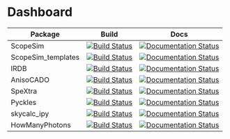 # Dashboard

| Package | Build | Docs |
| --- | --- | --- |
| ScopeSim | [![Build Status](http://github-actions.40ants.com/AstarVienna/ScopeSim/matrix.svg)](https://github.com/AstarVienna/ScopeSim/actions) | [![Documentation Status](https://readthedocs.org/projects/scopesim/badge/?version=latest)](https://scopesim.readthedocs.io/en/latest/) |
| ScopeSim_templates | [![Build Status](http://github-actions.40ants.com/AstarVienna/ScopeSim_templates/matrix.svg)](https://github.com/AstarVienna/ScopeSim_templates/actions) | [![Documentation Status](https://readthedocs.org/projects/scopesim-templates/badge/?version=latest)](https://scopesim-templates.readthedocs.io/en/latest/) |
| IRDB | [![Build Status](http://github-actions.40ants.com/AstarVienna/irdb/matrix.svg)](https://github.com/AstarVienna/irdb/actions) | [![Documentation Status](https://readthedocs.org/projects/irdb/badge/?version=latest)](https://irdb.readthedocs.io/en/latest/) |
| AnisoCADO | [![Build Status](http://github-actions.40ants.com/AstarVienna/anisocado/matrix.svg)](https://github.com/AstarVienna/anisocado/actions) | [![Documentation Status](https://readthedocs.org/projects/anisocado/badge/?version=latest)](https://anisocado.readthedocs.io/en/latest/) |
| SpeXtra | [![Build Status](http://github-actions.40ants.com/AstarVienna/speXtra/matrix.svg)](https://github.com/AstarVienna/speXtra/actions) | [![Documentation Status](https://readthedocs.org/projects/spextra/badge/?version=latest)](https://spextra.readthedocs.io/en/latest/) |
| Pyckles | [![Build Status](http://github-actions.40ants.com/AstarVienna/Pyckles/matrix.svg)](https://github.com/AstarVienna/Pyckles/actions) | [![Documentation Status](https://readthedocs.org/projects/pyckles/badge/?version=latest)](https://pyckles.readthedocs.io/en/latest/) |
| skycalc_ipy | [![Build Status](http://github-actions.40ants.com/AstarVienna/skycalc_ipy/matrix.svg)](https://github.com/AstarVienna/skycalc_ipy/actions) | [![Documentation Status](https://readthedocs.org/projects/skycalc-ipy/badge/?version=latest)](https://skycalc-ipy.readthedocs.io/en/latest/) |
| HowManyPhotons | [![Build Status](http://github-actions.40ants.com/AstarVienna/HowManyBloodyPhotons/matrix.svg)](https://github.com/AstarVienna/HowManyBloodyPhotons/actions) | [![Documentation Status]()](https://github.com/AstarVienna/HowManyBloodyPhotons) |

